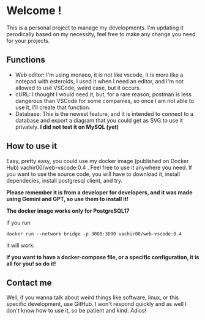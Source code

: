 # Welcome !
This is a personal project to manage my developments. I'm updating it perodically based on my necessity, feel free to make any change you need for your projects.
## Functions

- Web editor: I'm using monaco, it is not like vscode, it is more like a notepad with esteroids, I used it when I need an editor, and I'm not allowed to use VSCode, weird case, but it occurs.
- cURL: I thought I would need it, but, for a rare reason, postman is less dangerous than VSCode for some companies, so once I am not able to use it, I'll create that function.
- Database: This is the newest feature, and it is intended to connect to a database and export a diagram that you could get as SVG to use it privately. **I did not test it on MySQL (yet)**

## How to use it
Easy, pretty easy, you could use my docker image (published on Docker Hub) vachir00/web-vscode:0.4 . Feel free to use it anywhere you need. If you want to use the source code, you will have to download it, install dependecies, install postgresql client, and try.

**Please remember it is from a developer for developers, and it was made using Gemini and GPT, so use them to install it!**

**The docker image works only for PostgreSQL17**

if you run

    docker run --network bridge -p 3000:3000 vachir00/web-vscode:0.4

it will work.

**if you want to have a docker-compose file, or a specific configuration, it is all for you! so do it!**

## Contact me
Well, if you wanna talk about weird things like software, linux, or this specific development, use GitHub. I won't respond quickly and as well I don't know how to use it, so be patient and kind.
Adios!